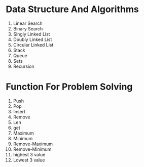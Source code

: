# Data Structure And Algorithms
<ol>
  <li>Linear Search</li>
  <li>Binary Search</li>
  <li>Singly Linked List</li>
  <li>Doubly Linked List</li>
  <li>Circular Linked List</li>
  <li>Stack</li>
  <li>Queue</li>
  <li>Sets</li>
  <li>Recursion</li>
</ol>
<h1>Function For Problem Solving</h1>
<ol>
  <li>Push</li>
  <li>Pop</li>
  <li>Insert</li>
  <li>Remove</li>
  <li>Len</li>
  <li>get</li>
  <li>Maximum</li>
  <li>Minimum</li>
  <li>Remove-Maximum</li>
  <li>Remove-Minimum</li>
  <li>highest 3 value</li>
  <li>Lowest 3 value</li>
</ol>
